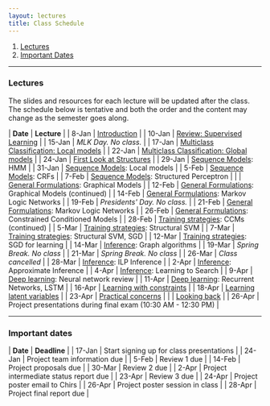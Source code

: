 ```yaml
---
layout: lectures
title: Class Schedule
---
```


1. [Lectures](#lectures)
2. [Important Dates](#dates)

----

### Lectures
<a name = "lectures">

The slides and resources for each lecture will be updated after the
class. The schedule below is tentative and both the order and the
content may change as the semester goes along.


| **Date** | **Lecture**                                                                                |
| 8-Jan    | [Introduction](lectures/intro.html)                                                        |
| 10-Jan   | [Review: Supervised Learning](lectures/supervised-review.html)                             |
| 15-Jan   | *MLK Day. No class.*                                                                       |
| 17-Jan   | [Multiclass Classification: Local models](lectures/multiclass.html)                        |
| 22-Jan   | [Multiclass Classification: Global models](lectures/multiclass.html)                       |
| 24-Jan   | [First Look at Structures](lectures/first-look.html)                                       |
| 29-Jan   | [Sequence Models](lectures/sequences.html): HMM                                            |
| 31-Jan   | [Sequence Models](lectures/sequences.html): Local models                                   |
| 5-Feb    | [Sequence Models](lectures/sequences.html): CRFs                                           |
| 7-Feb    | [Sequence Models](lectures/sequences.html): Structured Perceptron                          |
|          | [General Formulations](lectures/general-formulations.html): Graphical Models               |
| 12-Feb   | [General Formulations](lectures/general-formulations.html): Graphical Models (continued)   |
| 14-Feb   | [General Formulations](lectures/general-formulations.html): Markov Logic Networks          |
| 19-Feb   | *Presidents' Day. No class.*                                                               |
| 21-Feb   | [General Formulations](lectures/general-formulations.html): Markov Logic Networks          |
| 26-Feb   | [General Formulations](lectures/general-formulations.html): Constrained Conditioned Models |
| 28-Feb   | [Training strategies](lectures/general-formulations.html): CCMs (continued)                |
| 5-Mar    | [Training strategies](lectures/training.html): Structural SVM                              |
| 7-Mar    | [Training strategies](lectures/training.html): Structural SVM, SGD                         |
| 12-Mar   | [Training strategies](lectures/training.html): SGD for learning          |
| 14-Mar   | [Inference](lectures/inference.html): Graph algorithms                                     |
| 19-Mar   | *Spring Break. No class*                                                                   |
| 21-Mar   | *Spring Break. No class*                                                                   |
| 26-Mar   | *Class cancelled*                                                                          |
| 28-Mar   | [Inference](lectures/inference.html): ILP Inference                                        |
| 2-Apr    | [Inference](lectures/inference.html): Approximate Inference                                |
| 4-Apr    | [Inference](lectures/inference.html): Learning to Search                                   |
| 9-Apr    | [Deep learning](lectures/deep-learning.html): Neural network review                        |
| 11-Apr   | [Deep learning](lectures/deep-learning.html): Recurrent Networks, LSTM                     |
| 16-Apr   | [Learning with constraints](lectures/constraints.html)                                     |
| 18-Apr   | [Learning latent variables](lectures/latent.html)                                          |
| 23-Apr   | [Practical concerns](lectures/practical.html)                                              |
|          | [Looking back](lectures/final.html)                                                        |
| 26-Apr   | Project presentations during final exam (10:30 AM - 12:30 PM)                              |


----

### Important dates
<a name ="dates">

| **Date** | **Deadline**                             |
| 17-Jan   | Start signing up for class presentations |
| 24-Jan   | Project team information due             |
| 5-Feb    | Review 1 due                             |
| 14-Feb   | Project proposals due                    |
| 30-Mar   | Review 2 due                             |
| 2-Apr    | Project intermediate status report due   |
| 23-Apr   | Review 3 due                             |
| 24-Apr   | Project poster email to Chirs            |
| 26-Apr   | Project poster session in class          |
| 28-Apr   | Project final report due                 |
